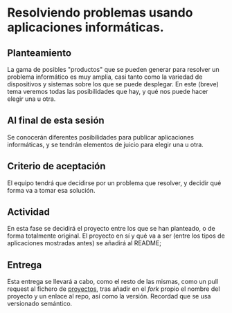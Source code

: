 # Resolviendo problemas usando aplicaciones informáticas.


## Planteamiento

La gama de posibles "productos" que se pueden generar para resolver un
problema informático es muy amplia, casi tanto como la variedad de
dispositivos y sistemas sobre los que se puede desplegar. En este
(breve) tema veremos todas las posibilidades que hay, y qué nos puede
hacer elegir una u otra.

## Al final de esta sesión

Se conocerán diferentes posibilidades para publicar aplicaciones
informáticas, y se tendrán elementos de juicio para elegir una u otra.

## Criterio de aceptación

El equipo tendrá que decidirse por un problema que resolver, y decidir
qué forma va a tomar esa solución.

## 


## Actividad

En esta fase se decidirá el proyecto entre los que se han planteado, o
de forma totalmente original. El proyecto en sí y qué va a ser (entre
los tipos de aplicaciones mostradas antes) se añadirá al README; 


## Entrega

Esta entrega se llevará a cabo, como el resto de las mismas, como un
pull request al fichero de [proyectos](../proyectos.md), tras añadir
en el *fork* propio el nombre del proyecto y un enlace al repo, así
como la versión. Recordad que se usa versionado semántico.

